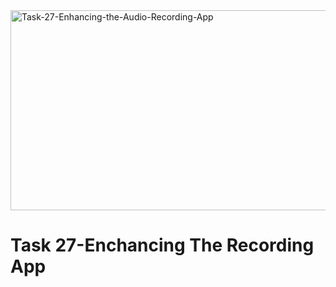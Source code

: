 <img src="https://socialify.git.ci/zibusisojnduna/Task-27-Enhancing-the-Audio-Recording-App/image?language=1&name=1&owner=1&stargazers=1&theme=Dark" alt="Task-27-Enhancing-the-Audio-Recording-App" width="640" height="320" />

<h1>Task 27-Enchancing The Recording App</h1>
